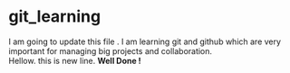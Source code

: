 # git_learning
I am going to update this file . 
I am learning git and github which are very important for managing big projects and collaboration. 
<br>
Hellow. this is new line.
<b> Well Done ! </b>
